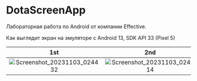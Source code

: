 ﻿# DotaScreenApp
Лабораторная работа по Android от компании Effective.

Как выглядит экран на эмуляторе c Android 13, SDK API 33 (Pixel 5)


|1st                     |2nd                       |
|:----------------------------:|:---------------------------:|
|![Screenshot_20231103_024432](https://github.com/SuperJK55/DotaScreenApp/assets/145687949/62d95f39-3c74-4102-9187-65f796a73abb)|![Screenshot_20231103_024514](https://github.com/SuperJK55/DotaScreenApp/assets/145687949/4292ad57-493b-422d-bad9-80e09aad3ac5)|
